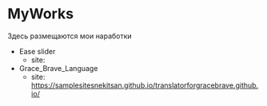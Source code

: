 # MyWorks
Здесь размещаются мои наработки
* Ease slider
  - site: 
* Grace_Brave_Language
  - site: https://samplesitesnekitsan.github.io/translatorforgracebrave.github.io/

